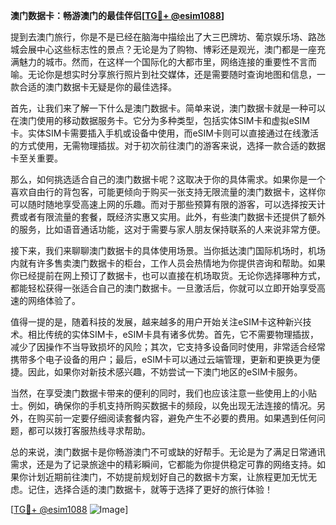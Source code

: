 **澳门数据卡：畅游澳门的最佳伴侣[[TG💪+ @esim1088](https://t.me/s/esim1088)]**

提到去澳门旅行，你是不是已经在脑海中描绘出了大三巴牌坊、葡京娱乐场、路氹城会展中心这些标志性的景点？无论是为了购物、博彩还是观光，澳门都是一座充满魅力的城市。然而，在这样一个国际化的大都市里，网络连接的重要性不言而喻。无论你是想实时分享旅行照片到社交媒体，还是需要随时查询地图和信息，一款合适的澳门数据卡无疑是你的最佳选择。

首先，让我们来了解一下什么是澳门数据卡。简单来说，澳门数据卡就是一种可以在澳门使用的移动数据服务卡。它分为多种类型，包括实体SIM卡和虚拟eSIM卡。实体SIM卡需要插入手机或设备中使用，而eSIM卡则可以直接通过在线激活的方式使用，无需物理插拔。对于初次前往澳门的游客来说，选择一款合适的数据卡至关重要。

那么，如何挑选适合自己的澳门数据卡呢？这取决于你的具体需求。如果你是一个喜欢自由行的背包客，可能更倾向于购买一张支持无限流量的澳门数据卡，这样你可以随时随地享受高速上网的乐趣。而对于那些预算有限的游客，可以选择按天计费或者有限流量的套餐，既经济实惠又实用。此外，有些澳门数据卡还提供了额外的服务，比如语音通话功能，这对于需要与家人朋友保持联系的人来说非常方便。

接下来，我们来聊聊澳门数据卡的具体使用场景。当你抵达澳门国际机场时，机场内就有许多售卖澳门数据卡的柜台，工作人员会热情地为你提供咨询和帮助。如果你已经提前在网上预订了数据卡，也可以直接在机场取货。无论你选择哪种方式，都能轻松获得一张适合自己的澳门数据卡。一旦激活后，你就可以立即开始享受高速的网络体验了。

值得一提的是，随着科技的发展，越来越多的用户开始关注eSIM卡这种新兴技术。相比传统的实体SIM卡，eSIM卡具有诸多优势。首先，它不需要物理插拔，减少了因操作不当导致损坏的风险；其次，它支持多设备同时使用，非常适合经常携带多个电子设备的用户；最后，eSIM卡可以通过云端管理，更新和更换更为便捷。因此，如果你对新技术感兴趣，不妨尝试一下澳门地区的eSIM卡服务。

当然，在享受澳门数据卡带来的便利的同时，我们也应该注意一些使用上的小贴士。例如，确保你的手机支持所购买数据卡的频段，以免出现无法连接的情况。另外，在购买前一定要仔细阅读套餐内容，避免产生不必要的费用。如果遇到任何问题，都可以拨打客服热线寻求帮助。

总的来说，澳门数据卡是你畅游澳门不可或缺的好帮手。无论是为了满足日常通讯需求，还是为了记录旅途中的精彩瞬间，它都能为你提供稳定可靠的网络支持。如果你计划近期前往澳门，不妨提前规划好自己的数据卡方案，让旅程更加无忧无虑。记住，选择合适的澳门数据卡，就等于选择了更好的旅行体验！

[[TG💪+ @esim1088](https://t.me/s/esim1088) ![Image](https://i.postimg.cc/4NQfJmqS/Snipaste-2025-05-13-00-14-12.png)]